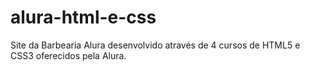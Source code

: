 # alura-html-e-css
Site da Barbearia Alura desenvolvido através de 4 cursos de HTML5 e CSS3 oferecidos pela Alura.
